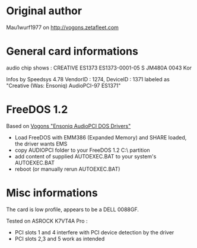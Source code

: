 # Original author
Mau1wurf1977 on http://vogons.zetafleet.com

# General card informations
audio chip shows :
CREATIVE
ES1373
ES1373-0001-05
S       JM480A
0043       Kor

Infos by Speedsys 4.78
VendorID : 1274, DeviceID : 1371
labeled as "Creative (Was: Ensoniq) AudioPCI-97 ES1371"

# FreeDOS 1.2
Based on [Vogons "Ensoniq AudioPCI DOS Drivers"](http://vogonsdrivers.com/getfile.php?fileid=373&menustate=0)
- Load FreeDOS with EMM386 (Expanded Memory) and SHARE loaded, the driver wants EMS
- copy AUDIOPCI folder to your FreeDOS 1.2 C:\ partition
- add content of supplied AUTOEXEC.BAT to your system's AUTOEXEC.BAT
- reboot (or manually rerun AUTOEXEC.BAT)


# Misc informations
The card is low profile, appears to be a DELL 0088GF.

Tested on ASROCK K7VT4A Pro :
- PCI slots 1 and 4 interfere with PCI device detection by the driver
- PCI slots 2,3 and 5 work as intended